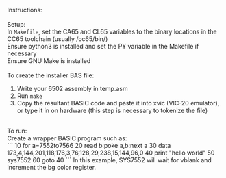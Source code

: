 Instructions:<br>
<br>
Setup:<br>
In `Makefile`, set the CA65 and CL65 variables to the binary locations in the CC65 toolchain (usually /cc65/bin/)<br>
Ensure python3 is installed and set the PY variable in the Makefile if necessary<br>
Ensure GNU Make is installed<br>
<br>
To create the installer BAS file:
1. Write your 6502 assembly in temp.asm<br>
2. Run `make`<br>
3. Copy the resultant BASIC code and paste it into xvic (VIC-20 emulator), or type it in on hardware (this step is necessary to tokenize the file)
<br>
To run:<br>
Create a wrapper BASIC program such as:<br>
```
10 for a=7552to7566
20 read b:poke a,b:next a
30 data 173,4,144,201,118,176,3,76,128,29,238,15,144,96,0
40 print "hello world"
50 sys7552
60 goto 40
```
In this example, SYS7552 will wait for vblank and increment the bg color register.

